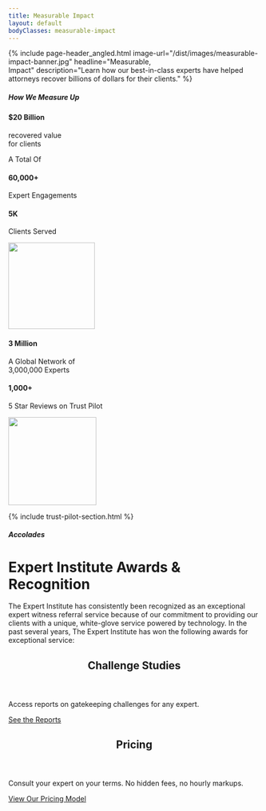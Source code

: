 ```yaml
---
title: Measurable Impact
layout: default
bodyClasses: measurable-impact
---
```


{% include page-header_angled.html image-url="/dist/images/measurable-impact-banner.jpg" headline="Measurable,<br> Impact" description="Learn how our best-in-class experts have helped attorneys recover billions of dollars for their clients." %}

<div class="section stats-section centered-stat">
    <div class="site-wrapper">
        <h5 class="section-label margin-bottom">How We Measure Up</h5>
        <div class="section-content">
            <div class="stat">
                <h4 class="figure animate-in">$20 Billion</h4>
                <p class="animate-in">recovered value<br> for clients</p>
            </div>
        </div>
    </div>
</div>

<div class="section stats-section centered-stat">
    <div class="site-wrapper">
        <div class="section-content">
            <div class="stat">
                <p class="animate-in">A Total Of</p>
                <h4 class="figure animate-in">60,000+</h4>
                <p class="-small animate-in">Expert Engagements</p>
            </div>
        </div>
    </div>
</div>

<div class="section stats-section padded-bottom-lg">
    <div class="site-wrapper">
        <div class="grid spaced">
            <div class="stat col-md-1-2 col-lg-1-3">
                <h4 class="figure">5K</h4>
                <p>Clients Served</p>
                <div class="stat-icon">
                    <img src="/dist/images/trust-pilot-people.svg" width="173" aria-hidden="true">
                </div>
            </div>
            <div class="stat col-md-1-2 col-lg-1-3">
                <h4 class="figure">3 Million</h4>
                <p>A Global Network of<br> 3,000,000 Experts</p>
            </div>
            <div class="stat col-md-1-2 col-lg-1-3">
                <h4 class="figure">1,000+</h4>
                <p>5 Star Reviews on Trust Pilot</p>
                <div class="stat-icon">
                    <img src="/dist/images/5-stars.svg" width="176" aria-hidden="true">
                </div>
            </div>
        </div>
    </div>
</div>

{% include trust-pilot-section.html %}

<div class="section centered-text-section">
    <div class="site-wrapper">
        <h5 class="section-label margin-bottom">Accolades</h5>
        <div class="section-content">
            <h1 class="section-title animate-in">Expert Institute Awards & Recognition</h1>
            <p class="animate-in">The Expert Institute has consistently been recognized as an exceptional expert witness referral service because of our commitment to providing our clients with a unique, white-glove service powered by technology. In the past several years, The Expert Institute has won the following awards for exceptional service:</p>
        </div>
    </div>
</div>

<div class="section padded-bottom-lg">
    <div class="site-wrapper">    
        <div class="card-grid">
            <article class="card showcase-card with-image -gold col-md-1-2">
                <div class="-inner">
                    <header class="card-header">
                        <h1 class="card-title">Challenge Studies</h1>
                    </header>
                    <div class="card-body">
                        <div class="card-text">
                            <p>Access reports on gatekeeping challenges for any expert.</p>
                        </div>
                    </div>
                    <div class="card-cta">
                        <a href="/services/challenge-studies" class="button">See the Reports</a>
                    </div>
                    <div class="card-image"><div class="image" style="background-image:url('/dist/images/clem-onojeghuo-215220-unsplash.jpg');"></div></div>
                </div>
            </article>
            <article class="card showcase-card with-image -blue-dark col-md-1-2">
                <div class="-inner">
                    <header class="card-header">
                        <h1 class="card-title">Pricing</h1>
                    </header>
                    <div class="card-body">
                        <div class="card-text">
                            <p>Consult your expert on your terms. No hidden fees, no hourly markups.</p>
                        </div>
                    </div>
                    <div class="card-cta">
                        <a href="/process/pricing" class="button -teal">View Our Pricing Model</a>
                    </div>
                    <div class="card-image"><div class="image" style="background-image:url('/dist/images/toa-heftiba-644511-unsplash.jpg');"></div></div>
                </div>
            </article>
        </div>
    </div>
</div>